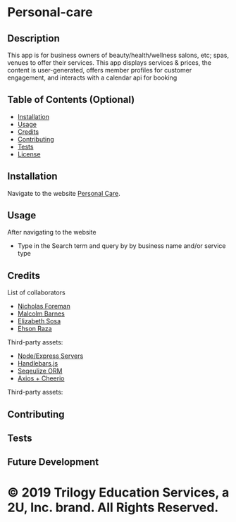 # Personal-care

## Description

This app is for business owners of beauty/health/wellness salons, etc; spas, venues to offer their services. This app displays services & prices, the content is user-generated, offers member profiles for customer engagement, and interacts with a calendar api for booking

## Table of Contents (Optional)

- [Installation](#installation)
- [Usage](#usage)
- [Credits](#credits)
- [Contributing](#contributing)
- [Tests](#Tests)
- [License](#license)

## Installation

Navigate to the website [Personal Care](https://github.com/barnes-malcolm/personal-care).

## Usage

After navigating to the website

- Type in the Search term and query by by business name and/or service type

## Credits

List of collaborators

- [Nicholas Foreman](https://github.com/nickforeman4)
- [Malcolm Barnes](https://github.com/barnes-malcolm)
- [Elizabeth Sosa](https://github.com/lisasosa)
- [Ehson Raza](https://github.com/ehsonraza1)

Third-party assets:

- [Node/Express Servers](https://expressjs.com/)
- [Handlebars.js](https://handlebarsjs.com/)
- [Seqeulize ORM](https://sequelize.org/)
- [Axios + Cheerio](https://browntreelabs.com/scraping-sites-with-node/)

Third-party assets:

## Contributing

## Tests

## Future Development

# © 2019 Trilogy Education Services, a 2U, Inc. brand. All Rights Reserved.
